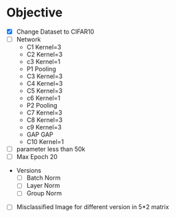 # Objective
- [X] Change Dataset to CIFAR10
- [ ] Network
    - C1  Kernel=3
    - C2  Kernel=3
    - c3  Kernel=1
    - P1  Pooling
    - C3  Kernel=3
    - C4  Kernel=3
    - C5  Kernel=3
    - c6  Kernel=1
    - P2  Pooling
    - C7  Kernel=3
    - C8  Kernel=3
    - c9  Kernel=3
    - GAP GAP
    - C10 Kernel=1
- [ ] parameter less than 50k
- [ ] Max Epoch 20

- Versions
    - [ ] Batch Norm
    - [ ] Layer Norm
    - [ ] Group Norm
- [ ] Misclassified Image for different version in 5*2 matrix